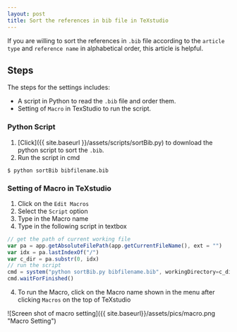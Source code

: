```yaml
---
layout: post
title: Sort the references in bib file in TeXstudio
---
```


If you are willing to sort the references in `.bib` file according to the `article type` and `reference name` in alphabetical order, this article is helpful.

## Steps
The steps for the settings includes:

- A script in Python to read the `.bib` file and order them.
- Setting of `Macro` in TexStudio to run the script.

### Python Script

1. [Click]({{ site.baseurl }}/assets/scripts/sortBib.py) to download the python script to sort the `.bib`.
2. Run the script in cmd
```shell
$ python sortBib bibfilename.bib
```

### Setting of Macro in TeXstudio
1. Click on the `Edit Macros`
2. Select the `Script` option
3. Type in the Macro name
4. Type in the following script in textbox

```javascript
// get the path of current working file
var pa = app.getAbsoluteFilePath(app.getCurrentFileName(), ext = "")
var idx = pa.lastIndexOf("/")
var c_dir = pa.substr(0, idx) 
// run the script
cmd = system("python sortBib.py bibfilename.bib", workingDirectory=c_dir)
cmd.waitForFinished()
```
4. To run the Macro, click on the Macro name shown in the menu after clicking `Macros` on the top of TeXstudio

![Screen shot of macro setting]({{ site.baseurl}}/assets/pics/macro.png "Macro Setting")